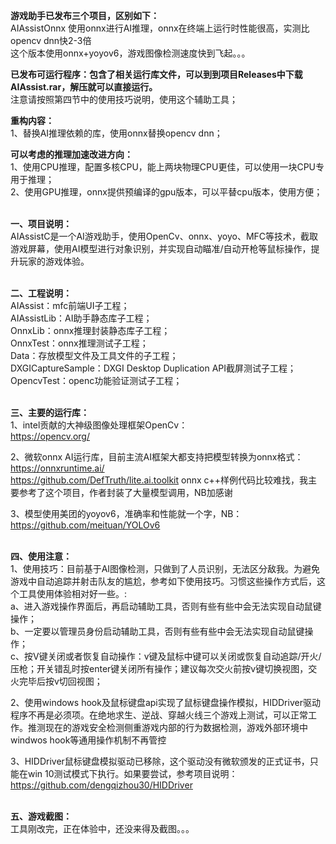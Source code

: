 
**游戏助手已发布三个项目，区别如下：**<br>
AIAssistOnnx 使用onnx进行AI推理，onnx在终端上运行时性能很高，实测比opencv dnn快2-3倍 <br>
这个版本使用onnx+yoyov6，游戏图像检测速度快到飞起。。。<br>

**已发布可运行程序：包含了相关运行库文件，可以到到项目Releases中下载AIAssist.rar，解压就可以直接运行。**<br>
注意请按照第四节中的使用技巧说明，使用这个辅助工具；
<br>

**重构内容：** <br>
1、替换AI推理依赖的库，使用onnx替换opencv dnn；<br>


**可以考虑的推理加速改进方向：** <br>
1、使用CPU推理，配置多核CPU，能上两块物理CPU更佳，可以使用一块CPU专用于推理；<br>
2、使用GPU推理，onnx提供预编译的gpu版本，可以平替cpu版本，使用方便；<br>
<br>


**一、项目说明：**<br>
AIAssistC是一个AI游戏助手，使用OpenCv、onnx、yoyo、MFC等技术，截取游戏屏幕，使用AI模型进行对象识别，并实现自动瞄准/自动开枪等鼠标操作，提升玩家的游戏体验。<br>
<br>

**二、工程说明：**<br>
AIAssist：mfc前端UI子工程；<br>
AIAssistLib：AI助手静态库子工程；<br>
OnnxLib：onnx推理封装静态库子工程；<br>
OnnxTest：onnx推理测试子工程；<br>
Data：存放模型文件及工具文件的子工程；<br>
DXGICaptureSample：DXGI Desktop Duplication API截屏测试子工程；<br>
OpencvTest：openc功能验证测试子工程；<br>
<br>

**三、主要的运行库：**<br>
1、intel贡献的大神级图像处理框架OpenCv：<br>
https://opencv.org/ <br>

2、微软onnx AI运行库，目前主流AI框架大都支持把模型转换为onnx格式：<br>
https://onnxruntime.ai/ <br>
https://github.com/DefTruth/lite.ai.toolkit  onnx c++样例代码比较难找，我主要参考了这个项目，作者封装了大量模型调用，NB加感谢<br>

3、模型使用美团的yoyov6，准确率和性能就一个字，NB： <br>
https://github.com/meituan/YOLOv6 <br>
<br>

**四、使用注意：**<br>
1、使用技巧：目前基于AI图像检测，只做到了人员识别，无法区分敌我。为避免游戏中自动追踪并射击队友的尴尬，参考如下使用技巧。习惯这些操作方式后，这个工具使用体验相对好一些。:<br>
a、进入游戏操作界面后，再启动辅助工具，否则有些有些中会无法实现自动鼠键操作；<br>
b、一定要以管理员身份启动辅助工具，否则有些有些中会无法实现自动鼠键操作；<br>
c、按V键关闭或者恢复自动操作：v键及鼠标中键可以关闭或恢复自动追踪/开火/压枪；开关错乱时按enter键关闭所有操作；建议每次交火前按v键切换视图，交火完毕后按v切回视图；<br>

2、使用windows hook及鼠标键盘api实现了鼠标键盘操作模拟，HIDDriver驱动程序不再是必须项。在绝地求生、逆战、穿越火线三个游戏上测试，可以正常工作。推测现在的游戏安全检测侧重游戏内部的行为数据检测，游戏外部环境中windwos hook等通用操作机制不再管控<br>

3、HIDDriver鼠标键盘模拟驱动已移除，这个驱动没有微软颁发的正式证书，只能在win 10测试模式下执行。如果要尝试，参考项目说明： <br>
https://github.com/dengqizhou30/HIDDriver <br>
<br>

**五、游戏截图：**<br>
工具刚改完，正在体验中，还没来得及截图。。。<br>
